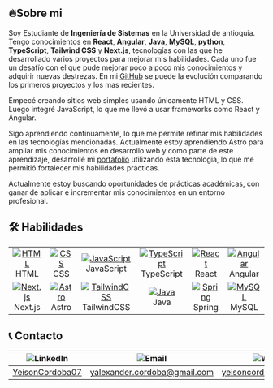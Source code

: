 ## 🔥Sobre mi
Soy Estudiante de **Ingeniería de Sistemas** en la Universidad de antioquia.
Tengo conocimientos en **React**, **Angular**, **Java**, **MySQL**, **python**, **TypeScript**, **Tailwind CSS** y **Next.js**, tecnologías con las que he desarrollado varios proyectos para mejorar mis habilidades. 
Cada uno fue un desafío con el que pude mejorar poco a poco mis conocimientos y adquirir nuevas destrezas. En mi [GitHub](https://github.com/YeisonCordoba07) se puede la evolución comparando los primeros proyectos y los mas recientes.

Empecé creando sitios web simples usando únicamente HTML y CSS. Luego integré JavaScript, lo que me llevó a usar frameworks como React y Angular.

Sigo aprendiendo continuamente, lo que me permite refinar mis habilidades en las tecnologías mencionadas. Actualmente estoy aprendiendo Astro para ampliar mis conocimientos en desarrollo web y como parte de este aprendizaje, desarrollé mi [portafolio](https://yeisoncordoba07.github.io) utilizando esta tecnologia, lo que me permitió fortalecer mis habilidades prácticas.

Actualmente estoy buscando oportunidades de prácticas académicas, con ganar de aplicar e incrementar mis conocimientos en un entorno profesional.


## 🛠️ Habilidades

<div align="center">
  <table>
    <tr>
      <td align="center">
        <a href="https://skillicons.dev">
          <img src="https://skillicons.dev/icons?i=html&theme=dark" alt="HTML" />
        </a>
        <br>HTML
      </td>
      <td align="center">
        <a href="https://skillicons.dev">
          <img src="https://skillicons.dev/icons?i=css&theme=dark" alt="CSS" />
        </a>
        <br>CSS
      </td>
      <td align="center">
        <a href="https://skillicons.dev">
          <img src="https://skillicons.dev/icons?i=js&theme=dark" alt="JavaScript" />
        </a>
        <br>JavaScript
      </td>
      <td align="center">
        <a href="https://skillicons.dev">
          <img src="https://skillicons.dev/icons?i=ts&theme=dark" alt="TypeScript" />
        </a>
        <br>TypeScript
      </td>
      <td align="center">
        <a href="https://skillicons.dev">
          <img src="https://skillicons.dev/icons?i=react&theme=dark" alt="React" />
        </a>
        <br>React
      </td>
      <td align="center">
        <a href="https://skillicons.dev">
          <img src="https://skillicons.dev/icons?i=angular&theme=dark" alt="Angular" />
        </a>
        <br>Angular
      </td>
    </tr>
    <tr>
      <td align="center">
        <a href="https://skillicons.dev">
          <img src="https://skillicons.dev/icons?i=nextjs&theme=dark" alt="Next.js" />
        </a>
        <br>Next.js
      </td>
      <td align="center">
        <a href="https://skillicons.dev">
          <img src="https://skillicons.dev/icons?i=astro&theme=dark" alt="Astro" />
        </a>
        <br>Astro
      </td>
      <td align="center">
        <a href="https://skillicons.dev">
          <img src="https://skillicons.dev/icons?i=tailwind&theme=dark" alt="TailwindCSS" />
        </a>
        <br>TailwindCSS
      </td>
      <td align="center">
        <a href="https://skillicons.dev">
          <img src="https://skillicons.dev/icons?i=java&theme=dark" alt="Java" />
        </a>
        <br>Java
      </td>
      <td align="center">
        <a href="https://skillicons.dev">
          <img src="https://skillicons.dev/icons?i=spring&theme=dark" alt="Spring" />
        </a>
        <br>Spring
      </td>
      <td align="center">
        <a href="https://skillicons.dev">
          <img src="https://skillicons.dev/icons?i=mysql&theme=dark" alt="MySQL" />
        </a>
        <br>MySQL
      </td>
    </tr>
  </table>
</div>



## 📞 Contacto

<div align="center">
  
| ![LinkedIn](https://img.shields.io/badge/LinkedIn-0A66C2?style=for-the-badge&logo=linkedin&logoColor=white)  | ![Email](https://img.shields.io/badge/Email-D14836?style=for-the-badge&logo=gmail&logoColor=white) | ![Website](https://img.shields.io/badge/Website-181717?style=for-the-badge&logo=google-chrome&logoColor=white)   | ![Curriculum Vitae](https://img.shields.io/badge/Curriculum%20Vitae-green?style=for-the-badge&logo=Adobe-Acrobat-Reader&logoColor=white)   |
|------------|------------|------------|------------|
| [YeisonCordoba07](https://www.linkedin.com/in/yeisoncordoba07/) |  [yalexander.cordoba@gmail.com](mailto:yalexander.cordoba@gmail.com) |  [yeisoncordoba07.github.io](https://yeisoncordoba07.github.io) |  [yeisoncordoba07.github.io](https://yeisoncordoba07.github.io) |
</div>



<!--
**YeisonCordoba07/YeisonCordoba07** is a ✨ _special_ ✨ repository because its `README.md` (this file) appears on your GitHub profile.

Here are some ideas to get you started:

- 🔭 I’m currently working on ...
- 🌱 I’m currently learning ...
- 👯 I’m looking to collaborate on ...
- 🤔 I’m looking for help with ...
- 💬 Ask me about ...
- 📫 How to reach me: ...
- 😄 Pronouns: ...
- ⚡ Fun fact: ...
-->
